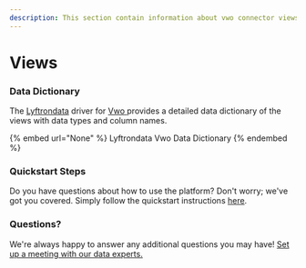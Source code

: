```yaml
---
description: This section contain information about vwo connector views information
---
```


# Views

### Data Dictionary

The [Lyftrondata](https://www.lyftrondata.com/) driver for [Vwo](None/)[ ](https://www.lyftrondata.com/integration/vwo/)provides a detailed data dictionary of the views with data types and column names.

{% embed url="None" %}
Lyftrondata Vwo Data Dictionary
{% endembed %}

### Quickstart Steps

Do you have questions about how to use the platform? Don't worry; we've got you covered. Simply follow the quickstart instructions [here](../README.md).

### Questions? <a href="#questions" id="questions"></a>

We're always happy to answer any additional questions you may have! [Set up a meeting with our data experts.](https://www.lyftrondata.com/book-a-meeting/)


